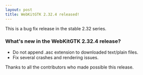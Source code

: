```yaml
---
layout: post
title: WebKitGTK 2.32.4 released!
---
```


This is a bug fix release in the stable 2.32 series.

### What's new in the WebKitGTK 2.32.4 release?

 - Do not append .asc extension to downloaded text/plain files.
 - Fix several crashes and rendering issues.

Thanks to all the contributors who made possible this release.
